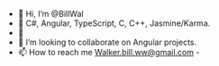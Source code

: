 - 👋 Hi, I’m @BillWal
- 👀 C#, Angular, TypeScript, C, C++, Jasmine/Karma.
- 🌱
- 💞️ I’m looking to collaborate on Angular projects.
- 📫 How to reach me Walker.bill.ww@gmail.com - 

<!---
BillWal/BillWal is a ✨ special ✨ repository because its `README.md` (this file) appears on your GitHub profile.
You can click the Preview link to take a look at your changes.
--->
